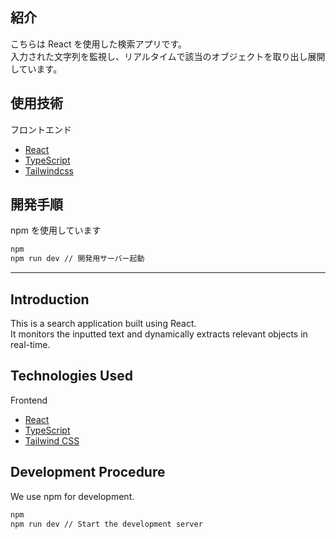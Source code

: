 ## 紹介

こちらは React を使用した検索アプリです。  
入力された文字列を監視し、リアルタイムで該当のオブジェクトを取り出し展開しています。

## 使用技術

フロントエンド

- [React](https://ja.react.dev/)
- [TypeScript](https://www.typescriptlang.org/)
- [Tailwindcss](https://tailwindcss.com/)

## 開発手順

npm を使用しています

```bash
npm
npm run dev // 開発用サーバー起動
```

---

## Introduction

This is a search application built using React.  
It monitors the inputted text and dynamically extracts relevant objects in real-time.

## Technologies Used

Frontend

- [React](https://reactjs.org/)
- [TypeScript](https://www.typescriptlang.org/)
- [Tailwind CSS](https://tailwindcss.com/)

## Development Procedure

We use npm for development.

```bash
npm
npm run dev // Start the development server
```
